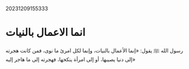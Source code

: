 20231209155333

# انما الاعمال بالنيات

رسول الله  ﷺ يقول: «إنما الأعمال بالنيات، وإنما لكل امرئ ما نوى، فمن كانت هجرته
إلى دنيا يصيبها، أو إلى امرأة ينكحها، فهجرته إلى ما هاجر إليه»
